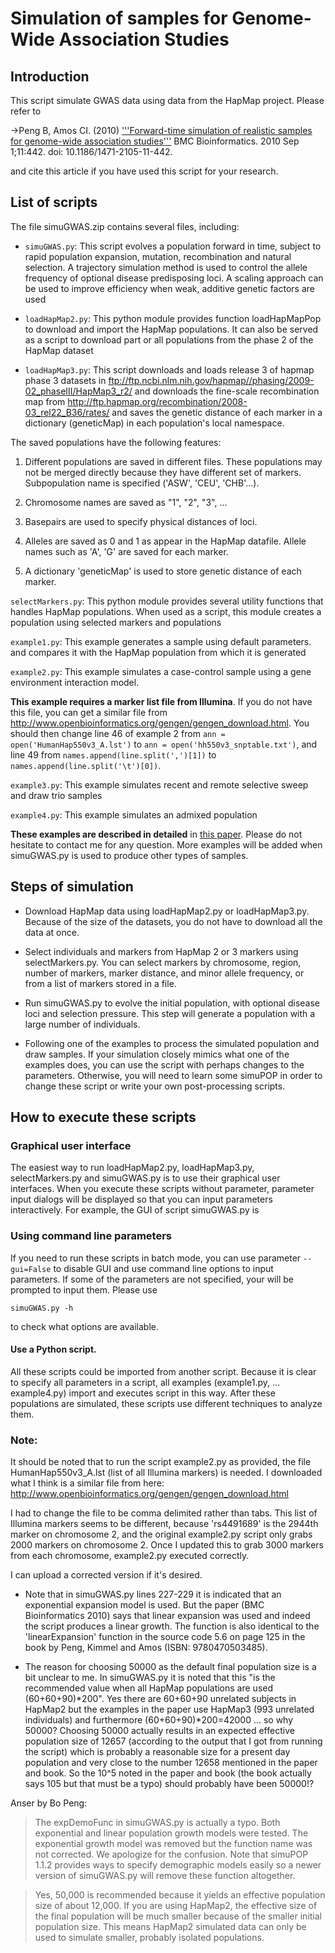 #  Simulation of samples for Genome-Wide Association Studies


## Introduction

This script simulate GWAS data using data from the HapMap project. Please refer to 

->Peng B, Amos CI. (2010) ['''Forward-time simulation of realistic samples for genome-wide association studies'''](http://www.biomedcentral.com/1471-2105/11/442) BMC Bioinformatics. 2010 Sep 1;11:442. doi: 10.1186/1471-2105-11-442.

and cite this article if you have used this script for your research.

## List of scripts
The file simuGWAS.zip contains several files, including:

* `simuGWAS.py`: This script evolves a population forward in time, subject to rapid population expansion, mutation, recombination and natural selection. A trajectory simulation method is used to control the allele frequency of optional disease predisposing loci. A scaling approach can be used to improve efficiency when weak, additive genetic factors are used

* `loadHapMap2.py`: This python module provides function loadHapMapPop to download and import the HapMap populations. It can also be served as a script to download part or all populations from the phase 2 of the HapMap dataset

* `loadHapMap3.py`: This script downloads and loads release 3 of hapmap phase 3 datasets in ftp://ftp.ncbi.nlm.nih.gov/hapmap//phasing/2009-02_phaseIII/HapMap3_r2/ and downloads the fine-scale recombination map from http://ftp.hapmap.org/recombination/2008-03_rel22_B36/rates/ and saves the genetic distance of each marker in a dictionary (geneticMap) in each population's local namespace.

The saved populations have the following features:

1. Different populations are saved in different files. These populations may not be merged directly because they have different set of markers. Subpopulation name is specified ('ASW', 'CEU', 'CHB'...).

2. Chromosome names are saved as "1", "2", "3", ...

3. Basepairs are used to specify physical distances of loci.

4. Alleles are saved as 0 and 1 as appear in the HapMap datafile. Allele names such as 'A', 'G' are saved for each marker.

5. A dictionary 'geneticMap' is used to store genetic distance of each marker.

`selectMarkers.py`: This python module provides several utility functions that handles HapMap populations. When used as a script, this module creates a population using selected markers and populations

`example1.py`: This example generates a sample using default parameters. and compares it with the HapMap population from which it is generated

`example2.py`: This example simulates a case-control sample using a gene environment interaction model. 


**This example requires a marker list file from Illumina**. If you do not have this file, you can get a similar file from http://www.openbioinformatics.org/gengen/gengen_download.html. You should then change line 46 of example 2 from `ann = open('HumanHap550v3_A.lst')` to `ann = open('hh550v3_snptable.txt')`, and line 49 from `names.append(line.split(',')[1])` to `names.append(line.split('\t')[0])`.

`example3.py`: This example simulates recent and remote selective sweep and draw trio samples

`example4.py`: This example simulates an admixed population

**These examples are described in detailed** in [this paper](http://www.biomedcentral.com/1471-2105/11/442/abstract). Please do not hesitate to contact me for any question. More examples will be added when simuGWAS.py is used to produce other types of samples.

## Steps of simulation

* Download HapMap data using loadHapMap2.py or loadHapMap3.py. Because of the size of the datasets, you do not have to download all the data at once.

* Select individuals and markers from HapMap 2 or 3 markers using selectMarkers.py. You can select markers by chromosome, region, number of markers, marker distance, and minor allele frequency, or from a list of markers stored in a file.

* Run simuGWAS.py to evolve the initial population, with optional disease loci and selection pressure. This step will generate a population with a large number of individuals.

* Following one of the examples to process the simulated population and draw samples. If your simulation closely mimics what one of the examples does, you can use the script with perhaps changes to the parameters. Otherwise, you will need to learn some simuPOP in order to change these script or write your own post-processing scripts.

## How to execute these scripts

### Graphical user interface
The easiest way to run loadHapMap2.py, loadHapMap3.py, selectMarkers.py and simuGWAS.py is to use their graphical user interfaces. When you execute these scripts without parameter, parameter input dialogs will be displayed so that you can input parameters interactively. For example, the GUI of script simuGWAS.py is



### Using command line parameters

If you need to run these scripts in batch mode, you can use parameter `--gui=False` to disable GUI and use command line options to input parameters. If some of the parameters are not specified, your will be prompted to input them. Please use 

```
simuGWAS.py -h
```

to check what options are available.

#### Use a Python script.

All these scripts could be imported from another script. Because it is clear to specify all parameters in a script, all examples (example1.py, ... example4.py) import and executes script in this way. After these populations are simulated, these scripts use different techniques to analyze them.


### Note:

It should be noted that to run the script example2.py as provided, the file HumanHap550v3_A.lst (list of all Illumina markers) is needed. I downloaded what I think is a similar file from here: http://www.openbioinformatics.org/gengen/gengen_download.html

I had to change the file to be comma delimited rather than tabs. This list of Illumina markers seems to be different, because 'rs4491689' is the 2944th marker on chromosome 2, and the original example2.py script only grabs 2000 markers on chromosome 2. Once I updated this to grab 3000 markers from each chromosome, example2.py executed correctly.

I can upload a corrected version if it's desired.

* Note that in simuGWAS.py lines 227-229 it is indicated that an exponential expansion model is used. But the paper (BMC Bioinformatics 2010) says that linear expansion was used and indeed the script produces a linear growth. The function is also identical to the 'linearExpansion' function in the source code 5.6 on page 125 in the book by Peng, Kimmel and Amos (ISBN: 9780470503485).

* The reason for choosing 50000 as the default final population size is a bit unclear to me. In simuGWAS.py it is noted that this "is the recommended value when all HapMap populations are used (60+60+90)*200". Yes there are 60+60+90 unrelated subjects in HapMap2 but the examples in the paper use HapMap3 (993 unrelated individuals) and furthermore (60+60+90)*200=42000 ... so why 50000? Choosing 50000 actually results in an expected effective population size of 12657 (according to the output that I got from running the script) which is probably a reasonable size for a present day population and very close to the number 12658 mentioned in the paper and book. So the 10^5 noted in the paper and book (the book actually says 105 but that must be a typo) should probably have been 50000!?

Anser by Bo Peng:

> The expDemoFunc in simuGWAS.py is actually a typo. Both exponential and linear population growth models were tested. The exponential growth model was removed but the function name was not corrected. We apologize for the confusion. Note that simuPOP 1.1.2 provides ways to specify demographic models easily so a newer version of simuGWAS.py will remove these function altogether. 

> Yes, 50,000 is recommended because it yields an effective population size of about 12,000. If you are using HapMap2, the effective size of the final population will be much smaller because of the smaller initial population size. This means HapMap2 simulated data can only be used to simulate smaller, probably isolated populations.
